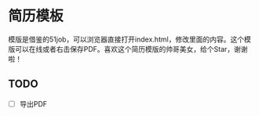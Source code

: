 # 简历模板
模版是借鉴的51job，可以浏览器直接打开index.html，修改里面的内容。这个模版可以在线或者右击保存PDF。喜欢这个简历模版的帅哥美女，给个Star，谢谢啦！

## TODO
- [ ] 导出PDF